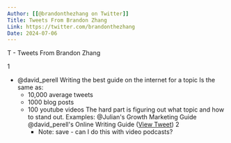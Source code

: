 ```yaml
---
Author: [[@brandonthezhang on Twitter]]
Title: Tweets From Brandon Zhang
Link: https://twitter.com/brandonthezhang
Date: 2024-07-06
---
```

T - Tweets From Brandon Zhang

1
- @david_perell Writing the best guide on the internet for a topic
  Is the same as:
  - 10,000 average tweets
  - 1000 blog posts
  - 100 youtube videos
  The hard part is figuring out what topic and how to stand out.
  Examples:
  @Julian's Growth Marketing Guide
  @david_perell's Online Writing Guide ([View Tweet](https://twitter.com/brandonthezhang/status/1428027637574762504))
2
    - Note: save - can I do this with video podcasts?
